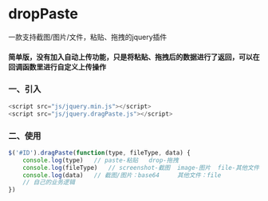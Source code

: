 # dropPaste
一款支持截图/图片/文件，粘贴、拖拽的jquery插件

#### 简单版，没有加入自动上传功能，只是将粘贴、拖拽后的数据进行了返回，可以在回调函数里进行自定义上传操作

### 一、引入

``` js
<script src="js/jquery.min.js"></script>
<script src="js/jquery.dragPaste.js"></script>
```

### 二、使用

```js
$('#ID').dragPaste(function(type, fileType, data) {
    console.log(type)   // paste-粘贴   drop-拖拽
    console.log(fileType)   // screenshot-截图  image-图片  file-其他文件
    console.log(data)   // 截图/图片：base64     其他文件：file
    // 自己的业务逻辑    
})
```


